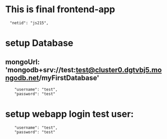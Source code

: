 # This is final frontend-app
```
  "netid": "js215",
```

# setup Database
## mongoUrl: 'mongodb+srv://test:test@cluster0.dgtvbj5.mongodb.net/myFirstDatabase'
```
    "username": "test",
    "password": "test"
```

# setup webapp login test user:
```
    "username": "test",
    "password": "test"
```
